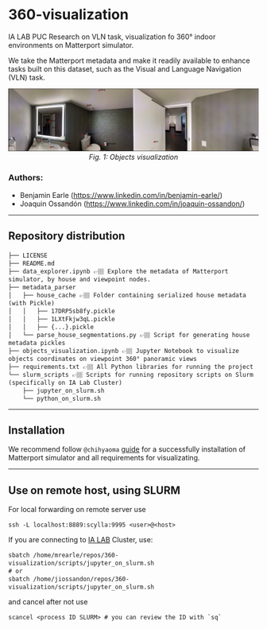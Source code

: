 # 360-visualization
IA LAB PUC Research on VLN task, visualization fo 360° indoor environments on Matterport simulator.

We take the Matterport metadata and make it readily available to enhance tasks built on this dataset, such as the Visual and Language Navigation (VLN) task.

<div style="text-align: center;">
  <img src="img/objects_visualization.png">
  <i>Fig. 1: Objects visualization</i>
</div>


### Authors:

- Benjamin Earle (https://www.linkedin.com/in/benjamin-earle/)
- Joaquin Ossandón (https://www.linkedin.com/in/joaquin-ossandon/)

---
## Repository distribution

    ├── LICENSE
    ├── README.md
    ├── data_explorer.ipynb 👉🏽 Explore the metadata of Matterport simulator, by house and viewpoint nodes.
    ├── metadata_parser
    │   ├── house_cache 👉🏽 Folder containing serialized house metadata (with Pickle)
    │   │   ├── 17DRP5sb8fy.pickle
    │   │   ├── 1LXtFkjw3qL.pickle
    │   │   ├── {...}.pickle
    │   └── parse_house_segmentations.py 👉🏽 Script for generating house metadata pickles
    ├── objects_visualization.ipynb 👉🏽 Jupyter Notebook to visualize objects coordinates on viewpoint 360° panoramic views
    ├── requirements.txt 👉🏽 All Python libraries for running the project
    └── slurm_scripts 👉🏽 Scripts for running repository scripts on Slurm (specifically on IA Lab Cluster)
        ├── jupyter_on_slurm.sh
        └── python_on_slurm.sh

---

## Installation

We recommend follow `@chihyaoma` [guide](https://github.com/chihyaoma/regretful-agent) for a successfully installation of Matterport simulator
and all requirements for visualizating.

---
## Use on remote host, using SLURM

For local forwarding on remote server use

    ssh -L localhost:8889:scylla:9995 <user>@<host>

If you are connecting to [IA LAB](https://ialab.ing.puc.cl/) Cluster, use:

    sbatch /home/mrearle/repos/360-visualization/scripts/jupyter_on_slurm.sh
    # or
    sbatch /home/jiossandon/repos/360-visualization/scripts/jupyter_on_slurm.sh

and cancel after not use

    scancel <process ID SLURM> # you can review the ID with `sq`
